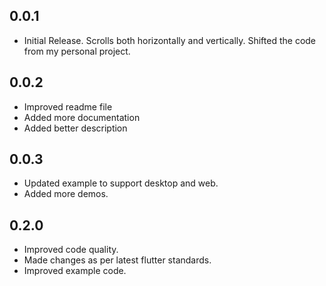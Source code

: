 ## 0.0.1

* Initial Release. Scrolls both horizontally and vertically. Shifted the code from my personal project.

## 0.0.2

* Improved readme file
* Added more documentation
* Added better description

## 0.0.3

* Updated example to support desktop and web.
* Added more demos.

## 0.2.0

* Improved code quality.
* Made changes as per latest flutter standards.
* Improved example code.